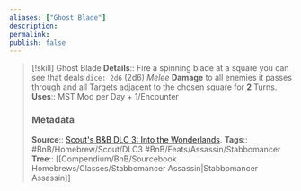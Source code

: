 ```yaml
---
aliases: ["Ghost Blade"]
description: 
permalink: 
publish: false
---
```


> [!skill] Ghost Blade
> **Details**:: Fire a spinning blade at a square you can see that deals `dice: 2d6` (2d6) *Melee* **Damage** to all enemies it passes through and all Targets adjacent to the chosen square for **2** Turns.
> **Uses**::  MST Mod per Day + 1/Encounter
> ### Metadata
> **Source**:: [Scout's B&B DLC 3: Into the Wonderlands](https://docs.google.com/document/d/1MLOgrWwcLNTnP9PuXrKiLImy7SUh4hXO8arVUAlmdp0/edit).
> **Tags**:: #BnB/Homebrew/Scout/DLC3 #BnB/Feats/Assassin/Stabbomancer
> **Tree**:: [[Compendium/BnB/Sourcebook Homebrews/Classes/Stabbomancer Assassin|Stabbomancer Assassin]]
